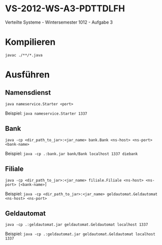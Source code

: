 # VS-2012-WS-A3-PDTTDLFH
Verteilte Systeme - Wintersemester 1012 - Aufgabe 3
# Kompilieren
`javac ./**/*.java`
# Ausführen
## Namensdienst
`java nameservice.Starter <port>`

Beispiel: `java nameservice.Starter 1337`

## Bank
`java -cp <dir_path_to_jar>:<jar_name> bank.Bank <ns-host> <ns-port> <bank-name>`

Beispiel: `java -cp .:bank.jar bank/Bank localhost 1337 diebank`

## Filiale
`java -cp <dir_path_to_jar>:<jar_name> filiale.Filiale <ns-host> <ns-port> [<bank-name>]`

Beispiel: `java -cp <dir_path_to_jar>:<jar_name> geldautomat.Geldautomat <ns-host> <ns-port>`

## Geldautomat
`java -cp .:geldautomat.jar geldautomat.Geldautomat localhost 1337`

Beispiel: `java -cp .:geldautomat.jar geldautomat.Geldautomat localhost 1337`